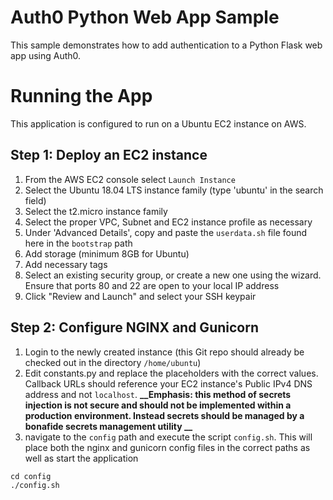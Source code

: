 # Auth0 Python Web App Sample

This sample demonstrates how to add authentication to a Python Flask web app using Auth0.

# Running the App

This application is configured to run on a Ubuntu EC2 instance on AWS.

## Step 1: Deploy an EC2 instance

1. From the AWS EC2 console select `Launch Instance`
2. Select the Ubuntu 18.04 LTS instance family (type 'ubuntu' in the search field)
3. Select the t2.micro instance family
4. Select the proper VPC, Subnet and EC2 instance profile as necessary
5. Under 'Advanced Details', copy and paste the `userdata.sh` file found here in the `bootstrap` path
6. Add storage (minimum 8GB for Ubuntu) 
7. Add necessary tags
8. Select an existing security group, or create a new one using the wizard.  Ensure that ports 80 and 22 are open to your local IP address
9. Click "Review and Launch" and select your SSH keypair

## Step 2: Configure NGINX and Gunicorn

1. Login to the newly created instance (this Git repo should already be checked out in the directory `/home/ubuntu`)
2. Edit constants.py and replace the placeholders with the correct values.  Callback URLs should reference your EC2 instance's Public IPv4 DNS address and not `localhost`.  **__Emphasis: this method of secrets injection is not secure and should not be implemented within a production environment.  Instead secrets should be managed by a bonafide secrets management utility __**
3. navigate to the `config` path and execute the script `config.sh`.  This will place both the nginx and gunicorn config files in the correct paths as well as start the application

```
cd config
./config.sh
```
